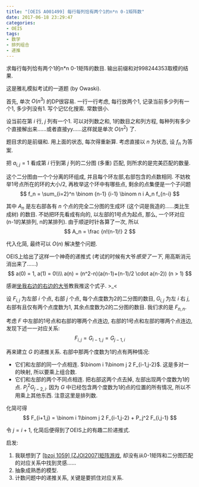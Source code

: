 ```yaml
---
title: "[OEIS A001499] 每行每列恰有两个1的n*n 0-1矩阵数"
date: 2017-06-18 23:29:47
categories:
- OEIS
tags:
- 数学
- 排列组合
- 递推
---
```

求每行每列恰有两个1的n\*n 0-1矩阵的数目. 输出前缀和对998244353取模的结果.
<!--more-->
这是雅礼模拟考试的一道题 (by Owaski).

首先, 单次 $O(n^3)$ 的DP很容易. 一行一行考虑, 每行放两个1, 记录当前多少列有一个1, 多少列没有1. 写个记忆化搜索. 常数很小.

设当前在第 $i$ 行, $j$ 列有一个1. 可以对列数之和, 1的数目之和列方程, 每种列有多少个直接解出来......或者直接yy......这样就是单次 $O(n^2)$ 了.

题目求的是前缀和. 用上面的状态, 每次得重新算. 考虑直接以 $n$ 为状态, 设 $f_n$ 为答案.

把 $a_{i,j} = 1$ 看成第 $i$ 行到第 $j$ 列的二分图 (多重) 匹配, 则所求的是完美匹配的数量.

这个二分图由一个个分离的环组成, 并且每个环左部,右部包含的点数相同. 不妨枚举1号点所在的环的大小/2, 再枚举这个环中有哪些点, 剩余的点集便是一个子问题
$$
f_n = \sum_{i=2}^n \binom {n-1} {i-1} \binom n i A_n f_{n-i}
$$

其中 $A_n$ 是左右部各有 $n$ 个点的完全二分图的生成环 (这个词是我造的......类比生成树) 的数目. 不妨把环先看成有向的, 以左部的1号点为起点, 那么, 一个环对应 (n-1的某排列, n的某排列). 由于顺逆时针各算了一次, 所以
$$
A_n = \frac {n!(n-1)!} 2
$$

代入化简, 最终可以 $O(n)$ 解决整个问题.

OEIS上给出了这样一个神奇的递推式 (考试的时候有大爷*感受了一下*, 用高斯消元消出来了......)
$$
a(0) = 1, a(1) = 0\\\\
a(n) = (n^2-n)(a(n-1)+(n-1)/2 \cdot a(n-2)) (n > 1)
$$

感谢[坐我右边的右边的大爷](http://www.cnblogs.com/galaxies/)教我推这个式子. >_<

设 $F_{i,j}$ 为左部 $i$ 个点, 右部 $j$ 个点, 每个点度数为2的二分图的数目, $G_{i,j}$ 为左 $i$ 右 $j$, 右部有且仅有两个点度数为1, 其余点度数为2的二分图的数目. 我们求的是 $F_{n,n}$.

考虑 $F$ 中左部的1号点和右部的哪两个点连边, 右部的1号点和左部的哪两个点连边, 发现下述一一对应关系:
$$
F_{i,j} = G_{i-1,j} = G_{j-1,i}
$$

再来建立 $G$ 的递推关系. 右部中那两个度数为1的点有两种情况:
- 它们和左部的同一个点相连. $\binom i 1\binom j 2 F_{i-1,j-2}$. 这是多对一的映射, 所以要乘上组合数.
- 它们和左部的两个不同点相连. 把右部这两个点去掉, 左部出现两个度数为1的点. $P_j^2 G_{j-2,i}$. 因为 $G$ 中已经包含两个度数为1的点的位置的所有情况, 所以不用乘上其他东西. 注意这里是排列数.

化简可得
$$
F_{i+1,j} = \binom i 1\binom j 2 F_{i-1,j-2} + P_j^2 F_{i,j-1}
$$

令 $j = i+1$, 化简后便得到了OEIS上的有趣二阶递推式.

启发:
1. 我联想到了 [[bzoj 1059] [ZJOI2007]矩阵游戏](/2017/05/31/bzoj1059-matrix-game/), 却没有从0-1矩阵和二分图匹配的对应关系中找到灵感......
2. 抽象成熟悉的模型.
3. 计数问题中的递推关系, 关键是要抓住对应关系.